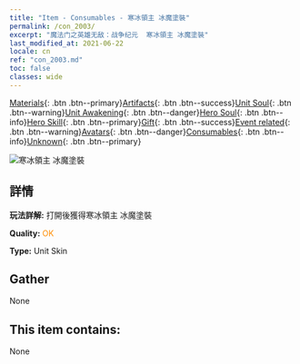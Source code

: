 ```yaml
---
title: "Item - Consumables - 寒冰領主 冰魔塗裝"
permalink: /con_2003/
excerpt: "魔法门之英雄无敌：战争纪元  寒冰領主 冰魔塗裝"
last_modified_at: 2021-06-22
locale: cn
ref: "con_2003.md"
toc: false
classes: wide
---
```

 [Materials](/ItemsCN/){: .btn .btn--primary}[Artifacts](/ItemsCN/Artifacts/){: .btn .btn--success}[Unit Soul](/ItemsCN/UnitSoul/){: .btn .btn--warning}[Unit Awakening](/ItemsCN/UnitAwakening/){: .btn .btn--danger}[Hero Soul](/ItemsCN/HeroSoul/){: .btn .btn--info}[Hero Skill](/ItemsCN/HeroSkill/){: .btn .btn--primary}[Gift](/ItemsCN/Gift/){: .btn .btn--success}[Event related](/ItemsCN/Events/){: .btn .btn--warning}[Avatars](/ItemsCN/Avatars/){: .btn .btn--danger}[Consumables](/ItemsCN/Consumables/){: .btn .btn--info}[Unknown](/ItemsCN/Unknown/){: .btn .btn--primary}

 ![寒冰領主 冰魔塗裝](/images/u/ti_bingmopifu.jpg)

## 詳情
 **玩法詳解:** 打開後獲得寒冰領主 冰魔塗裝

 **Quality:** <span style="color: #FF8C00">OK</span>

 **Type:** Unit Skin

## Gather

  None

## This item contains:

  None

